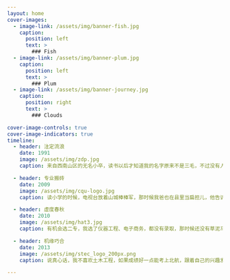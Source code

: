 ```yaml
---
layout: home
cover-images:
  - image-link: /assets/img/banner-fish.jpg
    caption:
      position: left
      text: >
        ### Fish
  - image-link: /assets/img/banner-plum.jpg
    caption:
      position: left
      text: >
        ### Plum
  - image-link: /assets/img/banner-journey.jpg
    caption:
      position: right
      text: >
        ### Clouds

cover-image-controls: true
cover-image-indicators: true
timeline:
  - header: 注定流浪
    date: 1991
    image: /assets/img/zdp.jpg
    caption: 来自西南山区的无名小卒，读书以后才知道我的名字原来不是三毛，不过没有人叫我的学名。直到进了城里，认识的人换了一波又一波，终于知道三毛的人们都难相聚了，流浪者之路越走越远。

  - header: 专业搬砖
    date: 2009
    image: /assets/img/cqu-logo.jpg
    caption: 读小学的时候，电视台放着山城棒棒军，那时候我爸也在县里当扁担儿，他告诉我的二中是最好的高中，于是我就考上了，初中以后爸妈到了广东，那时候我还没有想过要走很远，于是又考了重大。

  - header: 虚度春秋
    date: 2010
    image: /assets/img/hat3.jpg
    caption: 有机会选二专，我选了仪器工程、电子商务，都没有录取，那时候还没有草泥马这个词，那时候淘宝京东才刚开始兴盛，现在回头看真失误啊！后来自己学了一点网络编程，知道了红帽软件，想成为业余程序员，毕竟不是科班出身，总是力不从心。

  - header: 机缘巧合
    date: 2013
    image: /assets/img/stec_logo_200px.png
    caption: 说真心话，我不喜欢土木工程，如果成绩好一点能考上北航，跟着自己的兴趣发展结局会好一点。但毕业了终究还是要工作，面试过精工钢构和隧道股份，选了后者，居然又到了杭州。

---
```

